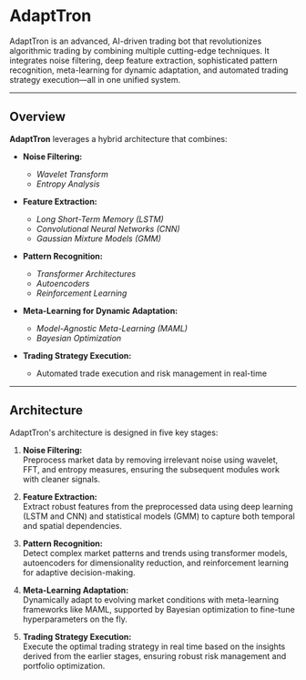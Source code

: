# AdaptTron

AdaptTron is an advanced, AI-driven trading bot that revolutionizes algorithmic trading by combining multiple cutting-edge techniques. It integrates noise filtering, deep feature extraction, sophisticated pattern recognition, meta-learning for dynamic adaptation, and automated trading strategy execution—all in one unified system.

---

## Overview

**AdaptTron** leverages a hybrid architecture that combines:

- **Noise Filtering:**  
  - *Wavelet Transform*  
  - *Entropy Analysis*  

- **Feature Extraction:**  
  - *Long Short-Term Memory (LSTM)*  
  - *Convolutional Neural Networks (CNN)*  
  - *Gaussian Mixture Models (GMM)*  

- **Pattern Recognition:**  
  - *Transformer Architectures*  
  - *Autoencoders*  
  - *Reinforcement Learning*  

- **Meta-Learning for Dynamic Adaptation:**  
  - *Model-Agnostic Meta-Learning (MAML)*  
  - *Bayesian Optimization*  

- **Trading Strategy Execution:**  
  - Automated trade execution and risk management in real-time

---

## Architecture

AdaptTron's architecture is designed in five key stages:

1. **Noise Filtering:**  
   Preprocess market data by removing irrelevant noise using wavelet, FFT, and entropy measures, ensuring the subsequent modules work with cleaner signals.

2. **Feature Extraction:**  
   Extract robust features from the preprocessed data using deep learning (LSTM and CNN) and statistical models (GMM) to capture both temporal and spatial dependencies.

3. **Pattern Recognition:**  
   Detect complex market patterns and trends using transformer models, autoencoders for dimensionality reduction, and reinforcement learning for adaptive decision-making.

4. **Meta-Learning Adaptation:**  
   Dynamically adapt to evolving market conditions with meta-learning frameworks like MAML, supported by Bayesian optimization to fine-tune hyperparameters on the fly.

5. **Trading Strategy Execution:**  
   Execute the optimal trading strategy in real time based on the insights derived from the earlier stages, ensuring robust risk management and portfolio optimization.

